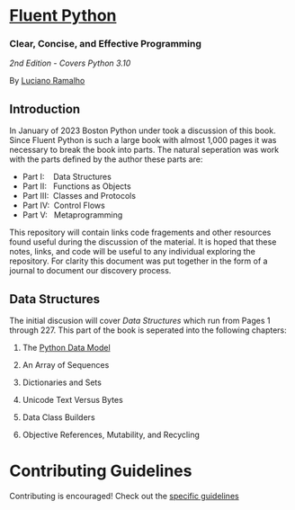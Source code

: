 # [Fluent Python](https://learning.oreilly.com/library/view/fluent-python-2nd/9781492056348/)
### Clear, Concise, and Effective Programming
*2nd Edition - Covers Python 3.10*

By [Luciano Ramalho](https://www.linkedin.com/in/lucianoramalho/)

## Introduction
In January of 2023 Boston Python under took a discussion of this book. Since Fluent Python is such a large book with almost 1,000 pages it was necessary to break the book into parts. The natural seperation was work with the parts defined by the author these parts are:

- Part I:&nbsp;&nbsp;&nbsp;&nbsp;Data Structures
- Part II:&nbsp;&nbsp;&nbsp;Functions as Objects
- Part III:&nbsp;&nbsp;Classes and Protocols
- Part IV:&nbsp;&nbsp;Control Flows
- Part V:&nbsp;&nbsp;&nbsp;Metaprogramming

This repository will contain links code fragements and other resources found useful during the discussion of the material. It is hoped that these notes, links, and code will be useful to any individual exploring the repository. For clarity this document was put together in the form of a journal to document our discovery process. 

## Data Structures

The initial discusion will cover *Data Structures* which run from Pages 1 through 227.  This part of the book is seperated into the following chapters:

1. The [Python Data Model](https://github.com/glnnlhmn/python_book_discussion/tree/main/fluent_python/python_data_model)

2. An Array of Sequences

3. Dictionaries and Sets

4. Unicode Text Versus Bytes

5. Data Class Builders

6. Objective References, Mutability, and Recycling

# Contributing Guidelines

Contributing is encouraged! Check out the [specific guidelines](https://github.com/glnnlhmn/python_book_discussion/blob/main/fluent_python/CONTRIBUTING.md)

